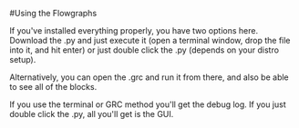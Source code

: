 #Using the Flowgraphs

If you've installed everything properly, you have two options here. Download the .py and just execute it (open a terminal window, drop the file into it, and hit enter) or just double click the .py (depends on your distro setup).

Alternatively, you can open the .grc and run it from there, and also be able to see all of the blocks.

If you use the terminal or GRC method you'll get the debug log. If you just double click the .py, all you'll get is the GUI.
